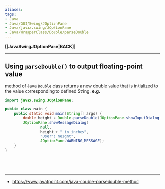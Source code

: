 ```yaml
---
aliases:
tags:
- Java
- Java/GUI/Swing/JOptionPane
- Java/javax.swing/JOptionPane
- Java/WrapperClass/Double/parseDouble
---
```

**[[JavaSwingJOptionPane|BACK]]**

---
## Using `parseDouble()` to output floating-point value
method of Java `Double` class returns a new double value that is initialized to the value corresponding to defined String.
**e.g.**
```java
import javax.swing.JOptionPane;

public class Main {
    public static void main(String[] args) {
        double height = Double.parseDouble(JOptionPane.showInputDialog("Enter dick height:"));
        JOptionPane.showMessageDialog(
                null,
                height + " in inches",
                "User's height",
                JOptionPane.WARNING_MESSAGE);
    }
}
```

<br>

# 
---
- https://www.javatpoint.com/java-double-parsedouble-method